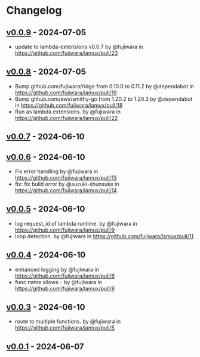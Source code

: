 # Changelog

## [v0.0.9](https://github.com/fujiwara/lamux/compare/v0.0.8...v0.0.9) - 2024-07-05
- update to lambda-extensions v0.0.7 by @fujiwara in https://github.com/fujiwara/lamux/pull/23

## [v0.0.8](https://github.com/fujiwara/lamux/compare/v0.0.7...v0.0.8) - 2024-07-05
- Bump github.com/fujiwara/ridge from 0.10.0 to 0.11.2 by @dependabot in https://github.com/fujiwara/lamux/pull/19
- Bump github.com/aws/smithy-go from 1.20.2 to 1.20.3 by @dependabot in https://github.com/fujiwara/lamux/pull/18
- Run as lambda extensions. by @fujiwara in https://github.com/fujiwara/lamux/pull/22

## [v0.0.7](https://github.com/fujiwara/lamux/compare/v0.0.6...v0.0.7) - 2024-06-10

## [v0.0.6](https://github.com/fujiwara/lamux/compare/v0.0.5...v0.0.6) - 2024-06-10
- Fix error handling by @fujiwara in https://github.com/fujiwara/lamux/pull/13
- fix: fix build error by @suzuki-shunsuke in https://github.com/fujiwara/lamux/pull/14

## [v0.0.5](https://github.com/fujiwara/lamux/compare/v0.0.4...v0.0.5) - 2024-06-10
- log request_id of lambda runtime. by @fujiwara in https://github.com/fujiwara/lamux/pull/9
- loop detection. by @fujiwara in https://github.com/fujiwara/lamux/pull/11

## [v0.0.4](https://github.com/fujiwara/lamux/compare/v0.0.3...v0.0.4) - 2024-06-10
- enhanced logging by @fujiwara in https://github.com/fujiwara/lamux/pull/6
- func name allows `-` by @fujiwara in https://github.com/fujiwara/lamux/pull/8

## [v0.0.3](https://github.com/fujiwara/lamux/compare/v0.0.2...v0.0.3) - 2024-06-10
- route to multiple functions. by @fujiwara in https://github.com/fujiwara/lamux/pull/5

## [v0.0.1](https://github.com/fujiwara/lamux/commits/v0.0.1) - 2024-06-07
